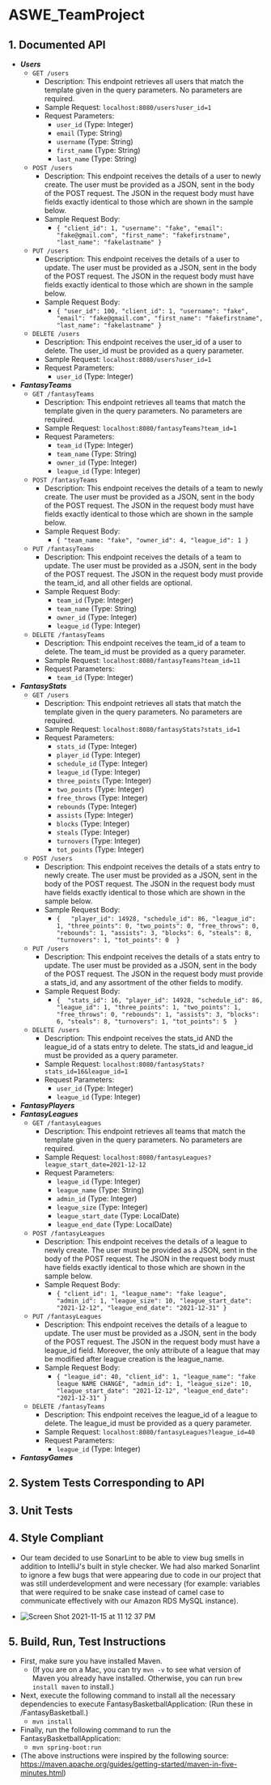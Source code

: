# ASWE_TeamProject

## 1. Documented API
   * ___Users___
      * `GET /users`
         * Description: This endpoint retrieves all users that match the template given in the query parameters. No parameters are required.
         * Sample Request: `localhost:8080/users?user_id=1`
         * Request Parameters:
            * `user_id` (Type: Integer)
            * `email` (Type: String)
            * `username` (Type: String)
            * `first_name` (Type: String)
            * `last_name` (Type: String)
      * `POST /users`
         * Description: This endpoint receives the details of a user to newly create. The user must be provided as a JSON, sent in the body of the POST request. The JSON in the request body must have fields exactly identical to those which are shown in the sample below.
         * Sample Request Body:
            * `{ "client_id": 1, "username": "fake", "email": "fake@gmail.com", "first_name": "fakefirstname", "last_name": "fakelastname" }`
      * `PUT /users`
         * Description: This endpoint receives the details of a user to update. The user must be provided as a JSON, sent in the body of the POST request. The JSON in the request body must have fields exactly identical to those which are shown in the sample below.
         * Sample Request Body:
            * `{ "user_id": 100, "client_id": 1, "username": "fake", "email": "fake@gmail.com", "first_name": "fakefirstname", "last_name": "fakelastname" }`
      * `DELETE /users`
         * Description: This endpoint receives the user_id of a user to delete. The user_id must be provided as a query parameter.
         * Sample Request: `localhost:8080/users?user_id=1`
         * Request Parameters:
            * `user_id` (Type: Integer)
   * ___FantasyTeams___
      * `GET /fantasyTeams`
         * Description: This endpoint retrieves all teams that match the template given in the query parameters. No parameters are required.
         * Sample Request: `localhost:8080/fantasyTeams?team_id=1`
         * Request Parameters:
            * `team_id` (Type: Integer)
            * `team_name` (Type: String)
            * `owner_id` (Type: Integer)
            * `league_id` (Type: Integer)
      * `POST /fantasyTeams`
         * Description: This endpoint receives the details of a team to newly create. The user must be provided as a JSON, sent in the body of the POST request. The JSON in the request body must have fields exactly identical to those which are shown in the sample below.
         * Sample Request Body:
            * `{ "team_name: "fake", "owner_id": 4, "league_id": 1 }`
      * `PUT /fantasyTeams`
         * Description: This endpoint receives the details of a team to update. The user must be provided as a JSON, sent in the body of the POST request. The JSON in the request body must provide the team_id, and all other fields are optional.
         * Sample Request Body:
            * `team_id` (Type: Integer)
            * `team_name` (Type: String)
            * `owner_id` (Type: Integer)
            * `league_id` (Type: Integer)
      * `DELETE /fantasyTeams`
         * Description: This endpoint receives the team_id of a team to delete. The team_id must be provided as a query parameter.
         * Sample Request: `localhost:8080/fantasyTeams?team_id=11`
         * Request Parameters:
            * `team_id` (Type: Integer)
   * ___FantasyStats___
      * `GET /users`
         * Description: This endpoint retrieves all stats that match the template given in the query parameters. No parameters are required.
         * Sample Request: `localhost:8080/fantasyStats?stats_id=1`
         * Request Parameters:
            * `stats_id` (Type: Integer)
            * `player_id` (Type: Integer)
            * `schedule_id` (Type: Integer)
            * `league_id` (Type: Integer)
            * `three_points` (Type: Integer)
            * `two_points` (Type: Integer)
            * `free_throws` (Type: Integer)
            * `rebounds` (Type: Integer)
            * `assists` (Type: Integer)
            * `blocks` (Type: Integer)
            * `steals` (Type: Integer)
            * `turnovers` (Type: Integer)
            * `tot_points` (Type: Integer)
      * `POST /users`
         * Description: This endpoint receives the details of a stats entry to newly create. The user must be provided as a JSON, sent in the body of the POST request. The JSON in the request body must have fields exactly identical to those which are shown in the sample below.
         * Sample Request Body:
            * `{  
                  "player_id": 14928,
                  "schedule_id": 86,
                  "league_id": 1,
                  "three_points": 0,
                  "two_points": 0,
                  "free_throws": 0,
                  "rebounds": 1,
                  "assists": 3,
                  "blocks": 6,
                  "steals": 8,
                  "turnovers": 1,
                  "tot_points": 0 
               }`
      * `PUT /users`
         * Description: This endpoint receives the details of a stats entry to update. The user must be provided as a JSON, sent in the body of the POST request. The JSON in the request body must provide a stats_id, and any assortment of the other fields to modify.
         * Sample Request Body:
            * `{ 
                  "stats_id": 16,
                  "player_id": 14928,
                  "schedule_id": 86,
                  "league_id": 1,
                  "three_points": 1,
                  "two_points": 1,
                  "free_throws": 0,
                  "rebounds": 1,
                  "assists": 3,
                  "blocks": 6,
                  "steals": 8,
                  "turnovers": 1,
                  "tot_points": 5 
               }`
      * `DELETE /users`
         * Description: This endpoint receives the stats_id AND the league_id of a stats entry to delete. The stats_id and league_id must be provided as a query parameter.
         * Sample Request: `localhost:8080/fantasyStats?stats_id=16&league_id=1`
         * Request Parameters:
            * `user_id` (Type: Integer)
            * `league_id` (Type: Integer)
   * ___FantasyPlayers___
   * ___FantasyLeagues___
      * `GET /fantasyLeagues`
         * Description: This endpoint retrieves all teams that match the template given in the query parameters. No parameters are required.
         * Sample Request: `localhost:8080/fantasyLeagues?league_start_date=2021-12-12`
         * Request Parameters:
            * `league_id` (Type: Integer)
            * `league_name` (Type: String)
            * `admin_id` (Type: Integer)
            * `league_size` (Type: Integer)
            * `league_start_date` (Type: LocalDate)
            * `league_end_date` (Type: LocalDate)
      * `POST /fantasyLeagues`
         * Description: This endpoint receives the details of a league to newly create. The user must be provided as a JSON, sent in the body of the POST request. The JSON in the request body must have fields exactly identical to those which are shown in the sample below.
         * Sample Request Body:
            * `{
                  "client_id": 1,
                  "league_name": "fake league",
                  "admin_id": 1,
                  "league_size": 10,
                  "league_start_date": "2021-12-12",
                  "league_end_date": "2021-12-31"
              }`
      * `PUT /fantasyLeagues`
         * Description: This endpoint receives the details of a league to update. The user must be provided as a JSON, sent in the body of the POST request. The JSON in the request body must have a league_id field. Moreover, the only attribute of a league that may be modified after league creation is the league_name.
         * Sample Request Body:
            * `{
                  "league_id": 40,
                  "client_id": 1,
                  "league_name": "fake league NAME CHANGE",
                  "admin_id": 1,
                  "league_size": 10,
                  "league_start_date": "2021-12-12",
                  "league_end_date": "2021-12-31"
              }`
      * `DELETE /fantasyTeams`
         * Description: This endpoint receives the league_id of a league to delete. The league_id must be provided as a query parameter.
         * Sample Request: `localhost:8080/fantasyLeagues?league_id=40`
         * Request Parameters:
            * `league_id` (Type: Integer)
   * ___FantasyGames___

## 2. System Tests Corresponding to API

## 3. Unit Tests

## 4. Style Compliant

   * Our team decided to use SonarLint to be able to view bug smells in addition to IntelliJ's built in style checker. We had also marked Sonarlint to ignore a few bugs that were appearing due to code in our project that was still underdevelopment and were necessary (for example: variables that were required to be snake case instead of camel case to communicate effectively with our Amazon RDS MySQL instance).

   * ![Screen Shot 2021-11-15 at 11 12 37 PM](https://user-images.githubusercontent.com/76623695/141914002-162d9f16-5a04-4bc0-9e6e-889a5acfbf3e.png)

## 5. Build, Run, Test Instructions

   * First, make sure you have installed Maven.
       * (If you are on a Mac, you can try `mvn -v` to see what version of Maven you already have installed. Otherwise, you can run `brew install maven` to install.)
   * Next, execute the following command to install all the necessary dependencies to execute FantasyBasketballApplication: (Run these in /FantasyBasketball.)
       * `mvn install`
   * Finally, run the following command to run the FantasyBasketballApplication:
       * `mvn spring-boot:run`
   * (The above instructions were inspired by the following source: https://maven.apache.org/guides/getting-started/maven-in-five-minutes.html)
